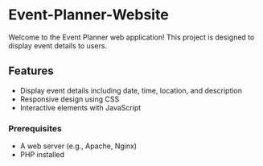# Event-Planner-Website

Welcome to the Event Planner web application! This project is designed to display event details to users.

## Features

- Display event details including date, time, location, and description
- Responsive design using CSS
- Interactive elements with JavaScript

### Prerequisites

- A web server (e.g., Apache, Nginx)
- PHP installed
